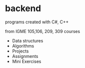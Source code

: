# backend
programs created with C#, C++

from IGME 105,106, 209, 309 courses
 - Data structures
 - Algorithms
 - Projects
 - Assignments
 - Mini Exercises
